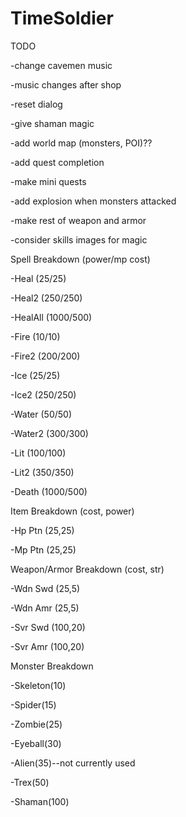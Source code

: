 # TimeSoldier

TODO

-change cavemen music

-music changes after shop

-reset dialog

-give shaman magic
  
-add world map (monsters, POI)??

-add quest completion

-make mini quests

-add explosion when monsters attacked

-make rest of weapon and armor

-consider skills images for magic



Spell Breakdown (power/mp cost)

-Heal (25/25)

-Heal2 (250/250)

-HealAll (1000/500)

-Fire (10/10)

-Fire2 (200/200)

-Ice (25/25)

-Ice2 (250/250)

-Water (50/50)

-Water2 (300/300)

-Lit (100/100)

-Lit2 (350/350)

-Death (1000/500)


Item Breakdown (cost, power)

-Hp Ptn (25,25)

-Mp Ptn (25,25)


Weapon/Armor Breakdown (cost, str)

-Wdn Swd (25,5)

-Wdn Amr (25,5)

-Svr Swd (100,20)

-Svr Amr (100,20)


Monster Breakdown 

-Skeleton(10)

-Spider(15)

-Zombie(25)

-Eyeball(30)

-Alien(35)--not currently used

-Trex(50)

-Shaman(100)



